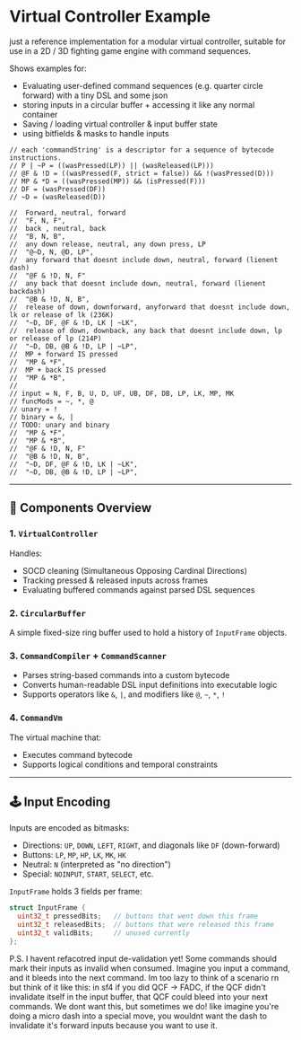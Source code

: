 # Virtual Controller Example

just a reference implementation for a modular virtual controller, suitable for use in a 2D / 3D fighting game engine with command sequences. 

Shows examples for:
- Evaluating user-defined command sequences (e.g. quarter circle forward) with a tiny DSL and some json
- storing inputs in a circular buffer + accessing it like any normal container
- Saving / loading virtual controller & input buffer state
- using bitfields & masks to handle inputs


```
// each 'commandString' is a descriptor for a sequence of bytecode instructions.
// P | ~P = ((wasPressed(LP)) || (wasReleased(LP)))
// @F & !D = ((wasPressed(F, strict = false)) && !(wasPressed(D)))
// MP & *D = ((wasPressed(MP)) && (isPressed(F)))
// DF = (wasPressed(DF))
// ~D = (wasReleased(D))

//  Forward, neutral, forward
//  "F, N, F",
//  back , neutral, back 
//  "B, N, B",
//  any down release, neutral, any down press, LP
//  "@~D, N, @D, LP",
//  any forward that doesnt include down, neutral, forward (lienent dash)
//  "@F & !D, N, F"
//  any back that doesnt include down, neutral, forward (lienent backdash)
//  "@B & !D, N, B",
//  release of down, downforward, anyforward that doesnt include down, lk or release of lk (236K)
//  "~D, DF, @F & !D, LK | ~LK",
//  release of down, downback, any back that doesnt include down, lp or release of lp (214P)
//  "~D, DB, @B & !D, LP | ~LP",
//  MP + forward IS pressed
//  "MP & *F",
//  MP + back IS pressed 
//  "MP & *B",
//
// input = N, F, B, U, D, UF, UB, DF, DB, LP, LK, MP, MK
// funcMods = ~, *, @
// unary = !
// binary = &, |
// TODO: unary and binary
//  "MP & *F",
//  "MP & *B",
//  "@F & !D, N, F"
//  "@B & !D, N, B",
//  "~D, DF, @F & !D, LK | ~LK",
//  "~D, DB, @B & !D, LP | ~LP",
```

---
## 🔧 Components Overview

### 1. `VirtualController`

Handles:
- SOCD cleaning (Simultaneous Opposing Cardinal Directions)
- Tracking pressed & released inputs across frames
- Evaluating buffered commands against parsed DSL sequences

### 2. `CircularBuffer`

A simple fixed-size ring buffer used to hold a history of `InputFrame` objects.

### 3. `CommandCompiler` + `CommandScanner`

- Parses string-based commands into a custom bytecode
- Converts human-readable DSL input definitions into executable logic
- Supports operators like `&`, `|`, and modifiers like `@`, `~`, `*`, `!`

### 4. `CommandVm`

The virtual machine that:
- Executes command bytecode
- Supports logical conditions and temporal constraints
---

## 🕹 Input Encoding

Inputs are encoded as bitmasks:
- Directions: `UP`, `DOWN`, `LEFT`, `RIGHT`, and diagonals like `DF` (down-forward)
- Buttons: `LP`, `MP`, `HP`, `LK`, `MK`, `HK`
- Neutral: `N` (interpreted as "no direction")
- Special: `NOINPUT`, `START`, `SELECT`, etc.

`InputFrame` holds 3 fields per frame:

```cpp
struct InputFrame {
  uint32_t pressedBits;   // buttons that went down this frame
  uint32_t releasedBits;  // buttons that were released this frame
  uint32_t validBits;     // unused currently
};
```

P.S. I havent refacotred input de-validation yet! Some commands should mark their inputs as invalid when consumed. Imagine you input a command, and it bleeds into the next command. Im too lazy to think of a scenario rn but think of it like this: in sf4 if you did QCF -> FADC, if the QCF didn't invalidate itself in the input buffer, that QCF could bleed into your next commands. We dont want this, but sometimes we do! like imagine you're doing a micro dash into a special move, you wouldnt want the dash to invalidate it's forward inputs because you want to use it. 

